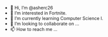 - 👋 Hi, I’m @asherc26
- 👀 I’m interested in Fortnite.
- 🌱 I’m currently learning Computer Science I.
- 💞️ I’m looking to collaborate on ...
- 📫 How to reach me ...

<!---
asherc26/asherc26 is a ✨ special ✨ repository because its `README.md` (this file) appears on your GitHub profile.
You can click the Preview link to take a look at your changes.
--->
